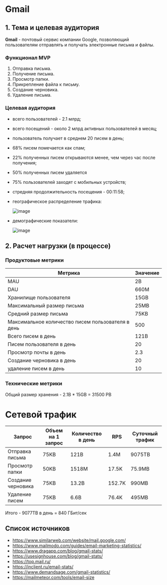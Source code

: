 # Gmail


## 1. Тема и целевая аудитория

**Gmail** - почтовый сервис компании Google, позволяющий пользователям отправлять и получать электронные письма и файлы.

### Функционал MVP

1. Отправка письма.
2. Получение письма.
3. Просмотр папки.
4. Прикрепление файла к письму.
5. Создание черновика.
6. Удаление письма.

### Целевая аудитория

- всего пользователей - 2.1 млрд;
- всего посещений - около 2 млрд активных пользователей в месяц;
- пользователь получает в среднем 20 писем в день;
- 68% писем помечается как спам;
- 22% полученных писем открываются менее, чем через час после получения;
- 50% полученных писем удаляется
- 75% пользователей заходят с мобильных устройств;
- стредняя продолжительность посещения - 00:11:58;
- географическое распределение трафика:
  
  ![image](https://github.com/user-attachments/assets/61c3984f-00cf-48e1-ae4b-3a9fc615cb70)

- демографические показатели:
  
  ![image](https://github.com/user-attachments/assets/1f7420f2-615a-4178-880c-7aae0f6e935e)

## 2. Расчет нагрузки (в процессе)

### Продуктовые метрики

| Метрика | Значение |
| --- | ----------- |
| MAU | 2B |
| DAU | 660M |
| Хранилище пользователя | 15GB |
| Максимальный размер письма | 25MB |
| Средний размер письма | 75KB |
| Максимальное количество писем пользователя в день | 500 |
| Всего писем в день | 121B |
| Писем пользователя в день | 20 |
| Просмотр почты в день | 2.3 |
| Создание черновика в день | 20 |
| удаление писем в день | 10 |

### Технические метрики

 Общий размер хранения - 2.1B * 15GB = 31500 PB

# Сетевой трафик

| Запрос | Объем на 1 запрос | Количество в день | RPS | Суточный трафик |
| --- | ----------- | ---- | ---- | ---- |
| Отправка письма | 75KB | 121B | 1.4M | 9075TB |
| Просмотр папки | 50KB | 1518M | 17.5K | 75.9MB |
| Создание черновика | 75KB | 13.2B | 152.7K | 990MB |
| Удаление писем | 75KB | 6.6B | 76.4K | 495MB |

Итого - 9077TB в день = 840 ГБит/сек

## Список источников

- https://www.similarweb.com/website/mail.google.com/
- https://www.mailmodo.com/guides/email-marketing-statistics/
- https://www.dragapp.com/blog/gmail-stats/
- https://usesignhouse.com/blog/gmail-stats/
- https://top.mail.ru/
- https://inclient.ru/email-stats/
- https://www.demandsage.com/gmail-statistics/
- https://mailmeteor.com/tools/email-size

